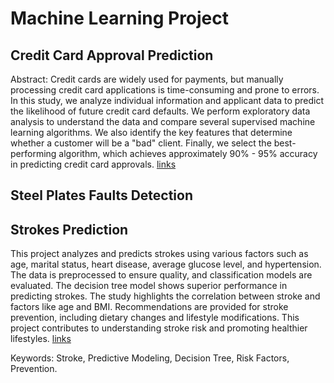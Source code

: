 # Machine Learning Project

## Credit Card Approval Prediction

Abstract:
Credit cards are widely used for payments, but manually processing credit card applications is time-consuming and prone to errors. In this study, we analyze individual information and applicant data to predict the likelihood of future credit card defaults. We perform exploratory data analysis to understand the data and compare several supervised machine learning algorithms. We also identify the key features that determine whether a customer will be a "bad" client. Finally, we select the best-performing algorithm, which achieves approximately 90% - 95% accuracy in predicting credit card approvals. [links](https://github.com/Sapphire0628/Machine-Learning-Project/tree/79c17caeedd7a713fe12f8d2a3cd2b080569ba38/Credit%20Card%20Approval%20Prediction)

## Steel Plates Faults Detection

## Strokes Prediction
This project analyzes and predicts strokes using various factors such as age, marital status, heart disease, average glucose level, and hypertension. The data is preprocessed to ensure quality, and classification models are evaluated. The decision tree model shows superior performance in predicting strokes. The study highlights the correlation between stroke and factors like age and BMI. Recommendations are provided for stroke prevention, including dietary changes and lifestyle modifications. This project contributes to understanding stroke risk and promoting healthier lifestyles. [links](https://github.com/Sapphire0628/Machine-Learning-Project/tree/79c17caeedd7a713fe12f8d2a3cd2b080569ba38/Credit%20Card%20Approval%20Prediction)


Keywords: Stroke, Predictive Modeling, Decision Tree, Risk Factors, Prevention.

